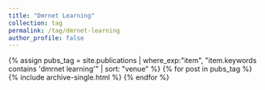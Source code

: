 ```yaml
---
title: "Dmrnet Learning"
collection: tag
permalink: /tag/dmrnet-learning
author_profile: false
---
```

{% assign pubs_tag = site.publications | where_exp:"item", "item.keywords contains 'dmrnet learning'" | sort: "venue" %}
{% for post in pubs_tag %}
  {% include archive-single.html %}
{% endfor %}